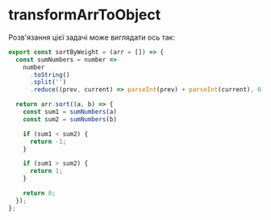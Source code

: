 # transformArrToObject

Розв'язання цієї задачі може виглядати ось так:

```js
export const sortByWeight = (arr = []) => {
  const sumNumbers = number =>
    number
      .toString()
      .split('')
      .reduce((prev, current) => parseInt(prev) + parseInt(current), 0);

  return arr.sort((a, b) => {
    const sum1 = sumNumbers(a)
    const sum2 = sumNumbers(b)

    if (sum1 < sum2) {
      return -1;
    }

    if (sum1 > sum2) {
      return 1;
    }

    return 0;
  });
};
```
